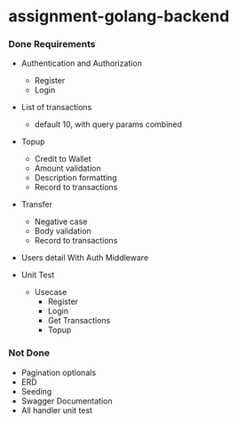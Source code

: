 # assignment-golang-backend


### Done Requirements


- Authentication and Authorization
  - Register
  - Login

- List of transactions
  - default 10, with query params combined

- Topup
  - Credit to Wallet
  - Amount validation
  - Description formatting
  - Record to transactions

- Transfer
  - Negative case
  - Body validation
  - Record to transactions  

- Users detail With Auth Middleware

- Unit Test
  - Usecase
    - Register
    - Login
    - Get Transactions
    - Topup


### Not Done
- Pagination optionals
- ERD
- Seeding
- Swagger Documentation
- All handler unit test